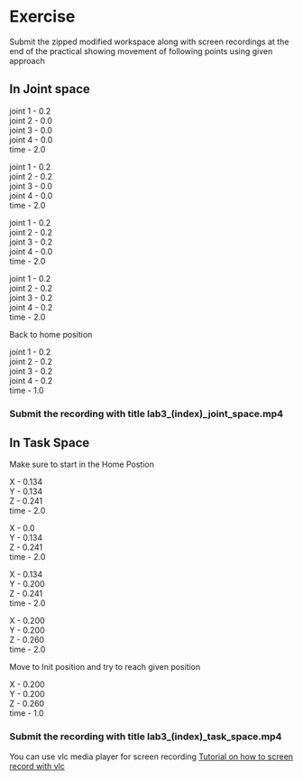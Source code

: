 # Exercise

Submit the zipped modified workspace along with screen recordings at the end of the practical showing movement of following points using given approach

## In Joint space

joint 1 - 0.2\
joint 2 - 0.0\
joint 3 - 0.0\
joint 4 - 0.0\
time    - 2.0

joint 1 - 0.2\
joint 2 - 0.2\
joint 3 - 0.0\
joint 4 - 0.0\
time    - 2.0

joint 1 - 0.2\
joint 2 - 0.2\
joint 3 - 0.2\
joint 4 - 0.0\
time    - 2.0

joint 1 - 0.2\
joint 2 - 0.2\
joint 3 - 0.2\
joint 4 - 0.2\
time    - 2.0

Back to home position

joint 1 - 0.2\
joint 2 - 0.2\
joint 3 - 0.2\
joint 4 - 0.2\
time    - 1.0

### Submit the recording with title lab3_(index)_joint_space.mp4

## In Task Space

Make sure to start in the Home Postion

X       - 0.134\
Y       - 0.134\
Z       - 0.241\
time    - 2.0

X       - 0.0\
Y       - 0.134\
Z       - 0.241\
time    - 2.0

X       - 0.134\
Y       - 0.200\
Z       - 0.241\
time    - 2.0

X       - 0.200\
Y       - 0.200\
Z       - 0.260\
time    - 2.0

Move to Init position and try to reach given position

X       - 0.200\
Y       - 0.200\
Z       - 0.260\
time    - 1.0

### Submit the recording with title lab3_(index)_task_space.mp4

You can use vlc media player for screen recording [Tutorial on how to screen record with vlc](https://www.instructables.com/How-to-Record-Your-Screen-With-VLC-Media-Player/)
